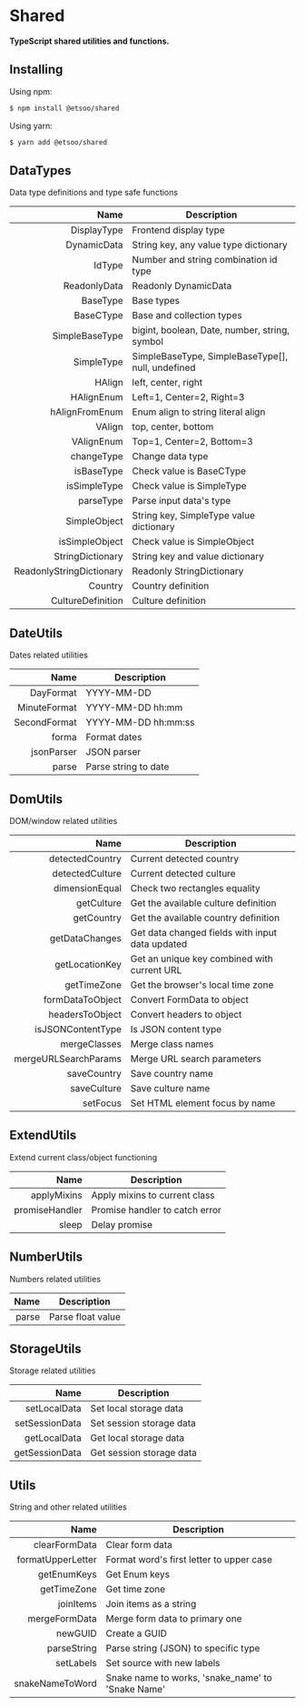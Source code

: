 # Shared
**TypeScript shared utilities and functions.**

## Installing

Using npm:

```bash
$ npm install @etsoo/shared
```

Using yarn:

```bash
$ yarn add @etsoo/shared
```

## DataTypes
Data type definitions and type safe functions

|Name|Description|
|---:|---|
|DisplayType|Frontend display type|
|DynamicData|String key, any value type dictionary|
|IdType|Number and string combination id type|
|ReadonlyData|Readonly DynamicData|
|BaseType|Base types|
|BaseCType|Base and collection types|
|SimpleBaseType|bigint, boolean, Date, number, string, symbol|
|SimpleType|SimpleBaseType, SimpleBaseType[], null, undefined|
|HAlign|left, center, right|
|HAlignEnum|Left=1, Center=2, Right=3|
|hAlignFromEnum|Enum align to string literal align|
|VAlign|top, center, bottom|
|VAlignEnum|Top=1, Center=2, Bottom=3|
|changeType|Change data type|
|isBaseType|Check value is BaseCType|
|isSimpleType|Check value is SimpleType|
|parseType|Parse input data's type|
|SimpleObject|String key, SimpleType value dictionary|
|isSimpleObject|Check value is SimpleObject|
|StringDictionary|String key and value dictionary|
|ReadonlyStringDictionary|Readonly StringDictionary|
|Country|Country definition|
|CultureDefinition|Culture definition|

## DateUtils
Dates related utilities

|Name|Description|
|---:|---|
|DayFormat|YYYY-MM-DD|
|MinuteFormat|YYYY-MM-DD hh:mm|
|SecondFormat|YYYY-MM-DD hh:mm:ss|
|forma|Format dates|
|jsonParser|JSON parser|
|parse|Parse string to date|

## DomUtils
DOM/window related utilities

|Name|Description|
|---:|---|
|detectedCountry|Current detected country|
|detectedCulture|Current detected culture|
|dimensionEqual|Check two rectangles equality|
|getCulture|Get the available culture definition|
|getCountry|Get the available country definition|
|getDataChanges|Get data changed fields with input data updated|
|getLocationKey|Get an unique key combined with current URL|
|getTimeZone|Get the browser's local time zone|
|formDataToObject|Convert FormData to object|
|headersToObject|Convert headers to object|
|isJSONContentType|Is JSON content type|
|mergeClasses|Merge class names|
|mergeURLSearchParams|Merge URL search parameters|
|saveCountry|Save country name|
|saveCulture|Save culture name|
|setFocus|Set HTML element focus by name|

## ExtendUtils
Extend current class/object functioning

|Name|Description|
|---:|---|
|applyMixins|Apply mixins to current class|
|promiseHandler|Promise handler to catch error|
|sleep|Delay promise|

## NumberUtils
Numbers related utilities

|Name|Description|
|---:|---|
|parse|Parse float value|

## StorageUtils
Storage related utilities

|Name|Description|
|---:|---|
|setLocalData|Set local storage data|
|setSessionData|Set session storage data|
|getLocalData|Get local storage data|
|getSessionData|Get session storage data|

## Utils
String and other related utilities

|Name|Description|
|---:|---|
|clearFormData|Clear form data|
|formatUpperLetter|Format word's first letter to upper case|
|getEnumKeys|Get Enum keys|
|getTimeZone|Get time zone|
|joinItems|Join items as a string|
|mergeFormData|Merge form data to primary one|
|newGUID|Create a GUID|
|parseString|Parse string (JSON) to specific type|
|setLabels|Set source with new labels|
|snakeNameToWord|Snake name to works, 'snake_name' to 'Snake Name'|